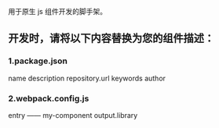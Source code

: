 用于原生 js 组件开发的脚手架。

## 开发时，请将以下内容替换为您的组件描述：
### 1.package.json
name
description
repository.url
keywords
author

### 2.webpack.config.js
entry —— my-component
output.library
